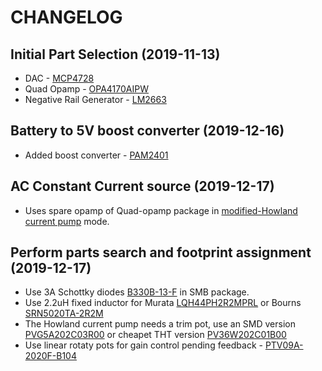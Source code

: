 # CHANGELOG

## Initial Part Selection (2019-11-13)
- DAC - 
[MCP4728](https://au.element14.com/microchip/mcp4728-e-un/ic-dac-12bit-quad-10msop/dp/1800217)
- Quad Opamp - 
[OPA4170AIPW](https://au.element14.com/texas-instruments/opa4170aipw/op-amp-quad-rro-1mhz-14tssop/dp/2095843)
- Negative Rail Generator - 
[LM2663](https://au.element14.com/texas-instruments/lm2663mx-nopb/dc-dc-charge-pump-inverting-soic/dp/3008264)

## Battery to 5V boost converter (2019-12-16)
- Added boost converter -
[PAM2401](https://au.mouser.com/datasheet/2/115/PAM2401-347378.pdf)

## AC Constant Current source (2019-12-17)
- Uses spare opamp of Quad-opamp package in [modified-Howland current pump](http://www.ti.com/lit/an/snoa474a/snoa474a.pdf) mode.

## Perform parts search and footprint assignment (2019-12-17)
- Use 3A Schottky diodes [B330B-13-F](https://au.mouser.com/ProductDetail/Diodes-Incorporated/B330B-13-F?qs=cOsaT%252BRvuElEdEmWP6m3Zg%3D%3D) in SMB package.
- Use 2.2uH fixed inductor for Murata [LQH44PH2R2MPRL](https://au.mouser.com/ProductDetail/Murata-Electronics/LQH44PH2R2MPRL?qs=sGAEpiMZZMsg%252By3WlYCkU6W%2FGUkfqxhZhlKFJeq0hl8%3D) or Bourns [SRN5020TA-2R2M](https://au.mouser.com/ProductDetail/Bourns/SRN5020TA-2R2M?qs=sGAEpiMZZMsg%252By3WlYCkUwWVs%252BZAfRN3wkg12PxQP2E%3D)
- The Howland current pump needs a trim pot, use an SMD version [PVG5A202C03R00](https://au.mouser.com/ProductDetail/Bourns/PVG5A202C03R00?qs=sGAEpiMZZMvygUB3GLcD7qR9snKKmVdvJfukCFXNzPo%3D) or cheapet THT version [PV36W202C01B00](https://au.mouser.com/ProductDetail/Bourns/PV36W202C01B00?qs=sGAEpiMZZMvygUB3GLcD7u3z%252BNHL9M9LPXQekd6c8ZA%3D)
- Use linear rotaty pots for gain control pending feedback - [PTV09A-2020F-B104](https://au.mouser.com/ProductDetail/Bourns/PTV09A-2020F-B104?qs=sGAEpiMZZMtC25l1F4XBU1xwXnrUt%2FuomuwWp9Hu9qc%3D)
